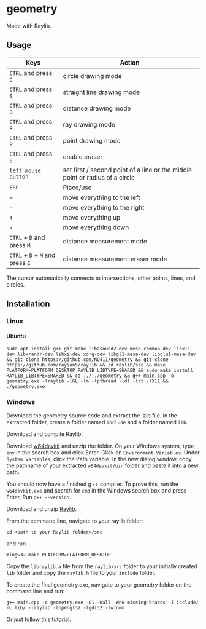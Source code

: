 # geometry
Made with Raylib.

## Usage

| Keys                             | Action                                                                       |
|----------------------------------|------------------------------------------------------------------------------|
| `CTRL` and press `C`             | circle drawing mode                                                          |
| `CTRL` and press `S`             | straight line drawing mode                                                   |
| `CTRL` and press `D`             | distance drawing mode                                                        |
| `CTRL` and press `R`             | ray drawing mode                                                             |
| `CTRL` and press `P`             | point drawing mode                                                           |
| `CTRL` and press `E`             | enable eraser                                                                |
| `left mouse button`              | set first / second point of a line or the middle point or radius of a circle |
| `ESC`                            | Place/use                                                                    |
| `←`                              | move everything to the left                                                  |
| `→`                              | move everything to the right                                                 |
| `↑`                              | move everything up                                                           |
| `↓`                              | move everything down                                                         |
| `CTRL` + `D` and press `M`       | distance measurement mode                                                    |
| `CTRL` + `D` + `M` and press `E` | distance measurement eraser mode                                             |

The cursor automatically connects to intersections, other points, lines, and circles.

## Installation

### Linux

#### Ubuntu

```
sudo apt install g++ git make libasound2-dev mesa-common-dev libx11-dev libxrandr-dev libxi-dev xorg-dev libgl1-mesa-dev libglu1-mesa-dev && git clone https://github.com/NO411/geometry && git clone https://github.com/raysan5/raylib && cd raylib/src && make PLATFORM=PLATFORM_DESKTOP RAYLIB_LIBTYPE=SHARED && sudo make install RAYLIB_LIBTYPE=SHARED && cd ../../geometry && g++ main.cpp -o geometry.exe -lraylib -lGL -lm -lpthread -ldl -lrt -lX11 && ./geometry.exe
```

### Windows

Download the geometry source code and extract the .zip file.
In the extracted folder, create a folder named `include` and a folder named `lib`.

Download and compile Raylib:

Download [w64devkit](https://github.com/skeeto/w64devkit/releases/download/v1.11.0/w64devkit-1.11.0.zip) and unzip the folder.
On your Windows system, type `env` in the search box and click Enter. Click on `Environment Variables`. Under `System Variables`, click the Path variable. In the new dialog window, copy the pathname of your extracted `w64devkit/bin` folder and paste it into a new path.

You should now have a finished g++ compiler. To prove this, run the `w64devkit.exe` and search for `cmd` in the Windows search box and press Enter. Run `g++ --version`.

Download and unzip [Raylib](https://github.com/raysan5/raylib).

From the command line, navigate to your raylib folder:
```
cd <path to your Raylib folder>/src
```
and run
```
mingw32-make PLATFORM=PLATFORM_DESKTOP
```

Copy the `libraylib.a` file from the `raylib/src` folder to your initially created `lib` folder and copy the `raylib.h` file to your `include` folder.

To create the final geometry.exe, navigate to your geometry folder on the command line and run:

```
g++ main.cpp -o geometry.exe -O1 -Wall -Wno-missing-braces -I include/ -L lib/ -lraylib -lopengl32 -lgdi32 -lwinmm
```

Or just follow this [tutorial](https://www.youtube.com/watch?v=HPDLTQ4J_zQ).
